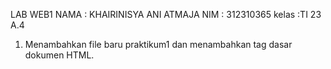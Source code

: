   LAB WEB1
NAMA : KHAIRINISYA ANI ATMAJA
NIM : 312310365
kelas :TI 23 A.4



1. Menambahkan file baru praktikum1 dan menambahkan tag dasar dokumen HTML.
   
